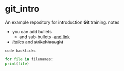 # git_intro
An example repository for introduction **Git** training.
notes
- you can add bullets
  - and sub-bullets
-[and link](https://bio.it.embl.de)
-  *italics* and ~~strikehhrought~~

`code backticks`

``` Python
for file in filenames:
print(file)
```
